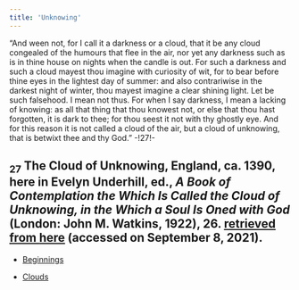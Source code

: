 ```yaml
---
title: 'Unknowing'
---
```


“And ween not, for I call it a darkness or a cloud, that it be any cloud congealed of the humours that flee in the air, nor yet any darkness such as is in thine house on nights when the candle is out. For such a darkness and such a cloud mayest thou imagine with curiosity of wit, for to bear before thine eyes in the lightest day of summer: and also contrariwise in the darkest night of winter, thou mayest imagine a clear shining light. Let be such falsehood. I mean not thus. For when I say darkness, I mean a lacking of knowing: as all that thing that thou knowest not, or else that thou hast forgotten, it is dark to thee; for thou seest it not with thy ghostly eye. And for this reason it is not called a cloud of the air, but a cloud of unknowing, that is betwixt thee and thy God.” -!27!-
## <sub class="subscript">**27**</sub> The Cloud of Unknowing, England, ca. 1390, here in Evelyn Underhill, ed., _A Book of Contemplation the Which Is Called the Cloud of Unknowing, in the Which a Soul Is Oned with God_ (London: John M. Watkins, 1922), 26. [retrieved from <u>here</u>](https://www.catholicspiritualdirection.org/cloudunknowing.pdf) (accessed on September 8, 2021).

* [Beginnings](Beginnings_en)

* [Clouds](Clouds_en)
